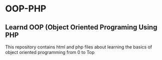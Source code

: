# OOP-PHP
## Learnd  OOP (Object Oriented Programing Using PHP 
This repository contains html and php files about learning the basics of object oriented programming from 0 to Top

